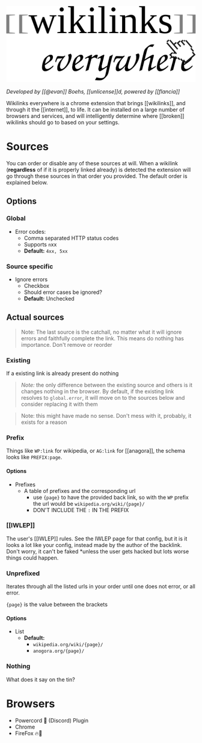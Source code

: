 ![](/assets/logo.svg)

*Developed by [[@evan]] Boehs, [[unlicense]]d, powered by [[flancia]]*

Wikilinks everywhere is a chrome extension that brings [[wikilinks]], and through it the [[internet]], to life. It can be installed on a large number of browsers and services, and will intelligently determine where \[\[broken\]] wikilinks should go to based on your settings.

# Sources

You can order or disable any of these sources at will. When a wikilink (**regardless** of if it is properly linked already) is detected the extension will go through these sources in that order you provided. The default order is explained below.

## Options

### Global

- Error codes:
	- Comma separated HTTP status codes
	- Supports `n`xx
	- **Default:** `4xx, 5xx`

### Source specific

- Ignore errors
	- Checkbox
	- Should error cases be ignored?
	- **Default:** Unchecked

## Actual sources

> Note: The last source is the catchall, no matter what it will ignore errors and faithfully complete the link. This means do nothing has importance. Don't remove or reorder

### Existing

If a existing link is already present do nothing

> *Note:* the only difference between the existing source and others is it changes nothing in the browser. By default, if the existing link resolves to `global.error`, it will move on to the sources below and consider replacing it with them

> Note: this might have made no sense. Don't mess with it, probably, it exists for a reason

### Prefix

Things like `WP:link` for wikipedia, or `AG:link` for [[anagora]], the schema looks like `PREFIX:page`.

#### Options

- Prefixes
	- A table of prefixes and the corresponding url
		- use `{page}` to have the provided back link, so with the `WP` prefix the url would be `wikipedia.org/wiki/{page}/`
		- DON'T INCLUDE THE `:` IN THE PREFIX

### [[IWLEP]]

The user's [[IWLEP]] rules. See the IWLEP page for that config, but it is it looks a lot like your config, instead made by the author of the backlink. Don't worry, it can't be faked *unless the user gets hacked but lots worse things could happen.

### Unprefixed

Iterates through all the listed urls in your order until one does not error, or all error. 

`{page}` is the value between the brackets

#### Options

- List
	- **Default:**
		- `wikipedia.org/wiki/{page}/`
		- `anogora.org/{page}/`

### Nothing

What does it say on the tin?

# Browsers

- Powercord 🔌 (Discord) Plugin
- Chrome 
- FireFox 🔥🦊